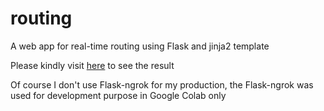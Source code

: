 # routing
A web app for real-time routing using Flask and jinja2 template

Please kindly visit [here](https://pemodelan-jalanan-bandung.herokuapp.com) to see the result

Of course I don't use Flask-ngrok for my production, the Flask-ngrok was used for development purpose in Google Colab only
